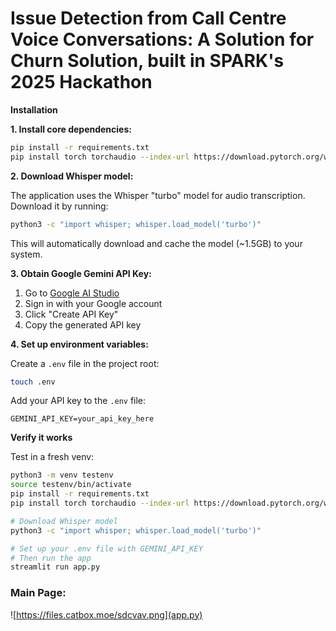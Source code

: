 # Issue Detection from Call Centre Voice Conversations: A Solution for Churn Solution, built in SPARK's 2025 Hackathon

**Installation**

**1. Install core dependencies:**

```bash
pip install -r requirements.txt
pip install torch torchaudio --index-url https://download.pytorch.org/whl/cu118
```

**2. Download Whisper model:**

The application uses the Whisper "turbo" model for audio transcription. Download it by running:

```bash
python3 -c "import whisper; whisper.load_model('turbo')"
```

This will automatically download and cache the model (~1.5GB) to your system.

**3. Obtain Google Gemini API Key:**

1. Go to [Google AI Studio](https://aistudio.google.com/app/apikey)
2. Sign in with your Google account
3. Click "Create API Key"
4. Copy the generated API key

**4. Set up environment variables:**

Create a `.env` file in the project root:

```bash
touch .env
```

Add your API key to the `.env` file:

```
GEMINI_API_KEY=your_api_key_here
```

**Verify it works**

Test in a fresh venv:

```bash
python3 -m venv testenv
source testenv/bin/activate
pip install -r requirements.txt
pip install torch torchaudio --index-url https://download.pytorch.org/whl/cu118

# Download Whisper model
python3 -c "import whisper; whisper.load_model('turbo')"

# Set up your .env file with GEMINI_API_KEY
# Then run the app
streamlit run app.py
```

### Main Page:
![https://files.catbox.moe/sdcvav.png](app.py)